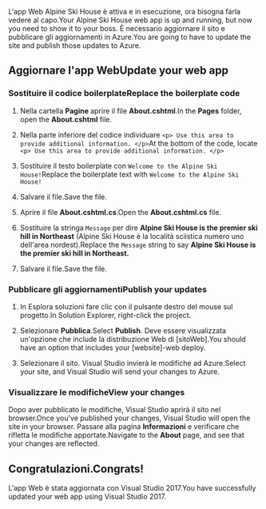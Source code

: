 <span data-ttu-id="13e00-101">L'app Web Alpine Ski House è attiva e in esecuzione, ora bisogna farla vedere al capo.</span><span class="sxs-lookup"><span data-stu-id="13e00-101">Your Alpine Ski House web app is up and running, but now you need to show it to your boss.</span></span> <span data-ttu-id="13e00-102">È necessario aggiornare il sito e pubblicare gli aggiornamenti in Azure.</span><span class="sxs-lookup"><span data-stu-id="13e00-102">You are going to have to update the site and publish those updates to Azure.</span></span>

## <a name="update-your-web-app"></a><span data-ttu-id="13e00-103">Aggiornare l'app Web</span><span class="sxs-lookup"><span data-stu-id="13e00-103">Update your web app</span></span>

### <a name="replace-the-boilerplate-code"></a><span data-ttu-id="13e00-104">Sostituire il codice boilerplate</span><span class="sxs-lookup"><span data-stu-id="13e00-104">Replace the boilerplate code</span></span>

1. <span data-ttu-id="13e00-105">Nella cartella **Pagine** aprire il file **About.cshtml**.</span><span class="sxs-lookup"><span data-stu-id="13e00-105">In the **Pages** folder, open the **About.cshtml** file.</span></span>

1. <span data-ttu-id="13e00-106">Nella parte inferiore del codice individuare `<p> Use this area to provide additional information. </p>`</span><span class="sxs-lookup"><span data-stu-id="13e00-106">At the bottom of the code, locate `<p> Use this area to provide additional information. </p>`</span></span>

1. <span data-ttu-id="13e00-107">Sostituire il testo boilerplate con `Welcome to the Alpine Ski House!`</span><span class="sxs-lookup"><span data-stu-id="13e00-107">Replace the boilerplate text with `Welcome to the Alpine Ski House!`</span></span>

1. <span data-ttu-id="13e00-108">Salvare il file.</span><span class="sxs-lookup"><span data-stu-id="13e00-108">Save the file.</span></span>

1. <span data-ttu-id="13e00-109">Aprire il file **About.cshtml.cs**.</span><span class="sxs-lookup"><span data-stu-id="13e00-109">Open the **About.cshtml.cs** file.</span></span>

1. <span data-ttu-id="13e00-110">Sostituire la stringa `Message` per dire **Alpine Ski House is the premier ski hill in Northeast** (Alpine Ski House è la località sciistica numero uno dell'area nordest).</span><span class="sxs-lookup"><span data-stu-id="13e00-110">Replace the `Message` string to say **Alpine Ski House is the premier ski hill in Northeast.**</span></span>

1. <span data-ttu-id="13e00-111">Salvare il file.</span><span class="sxs-lookup"><span data-stu-id="13e00-111">Save the file.</span></span>

### <a name="publish-your-updates"></a><span data-ttu-id="13e00-112">Pubblicare gli aggiornamenti</span><span class="sxs-lookup"><span data-stu-id="13e00-112">Publish your updates</span></span>

1. <span data-ttu-id="13e00-113">In Esplora soluzioni fare clic con il pulsante destro del mouse sul progetto.</span><span class="sxs-lookup"><span data-stu-id="13e00-113">In Solution Explorer, right-click the project.</span></span>

1. <span data-ttu-id="13e00-114">Selezionare **Pubblica**.</span><span class="sxs-lookup"><span data-stu-id="13e00-114">Select **Publish**.</span></span> <span data-ttu-id="13e00-115">Deve essere visualizzata un'opzione che include la distribuzione Web di [sitoWeb].</span><span class="sxs-lookup"><span data-stu-id="13e00-115">You should have an option that includes your [website]-web deploy.</span></span>

1. <span data-ttu-id="13e00-116">Selezionare il sito. Visual Studio invierà le modifiche ad Azure.</span><span class="sxs-lookup"><span data-stu-id="13e00-116">Select your site, and Visual Studio will send your changes to Azure.</span></span>

### <a name="view-your-changes"></a><span data-ttu-id="13e00-117">Visualizzare le modifiche</span><span class="sxs-lookup"><span data-stu-id="13e00-117">View your changes</span></span>

<span data-ttu-id="13e00-118">Dopo aver pubblicato le modifiche, Visual Studio aprirà il sito nel browser.</span><span class="sxs-lookup"><span data-stu-id="13e00-118">Once you've published your changes, Visual Studio will open the site in your browser.</span></span> <span data-ttu-id="13e00-119">Passare alla pagina **Informazioni** e verificare che rifletta le modifiche apportate.</span><span class="sxs-lookup"><span data-stu-id="13e00-119">Navigate to the **About** page, and see that your changes are reflected.</span></span>

## <a name="congrats"></a><span data-ttu-id="13e00-120">Congratulazioni.</span><span class="sxs-lookup"><span data-stu-id="13e00-120">Congrats!</span></span>

<span data-ttu-id="13e00-121">L'app Web è stata aggiornata con Visual Studio 2017.</span><span class="sxs-lookup"><span data-stu-id="13e00-121">You have successfully updated your web app using Visual Studio 2017.</span></span>
